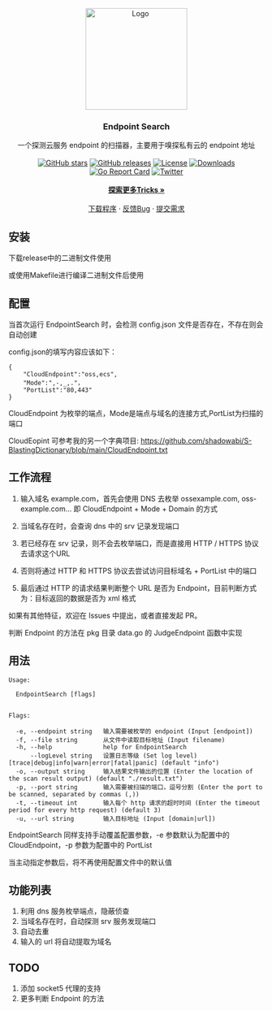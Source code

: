 <p align="center">
  <a href="https://github.com/wgpsec/ENScan_GO">
    <img src="https://github.com/wgpsec/EndpointSearch/assets/16091665/9a26fcef-26fe-4f6b-8c8f-905cdd066296" alt="Logo" width="200" height="200">
  </a>
  <h3 align="center">Endpoint Search</h3>
  <p align="center">
    一个探测云服务 endpoint 的扫描器，主要用于嗅探私有云的 endpoint 地址
    <br />
          <br />
<a href="https://github.com/wgpsec/EndpointSearch/stargazers"><img alt="GitHub stars" src="https://img.shields.io/github/stars/wgpsec/EndpointSearch"/></a>
<a href="https://github.com/wgpsec/EndpointSearch/releases"><img alt="GitHub releases" src="https://img.shields.io/github/release/wgpsec/EndpointSearch"/></a>
<a href="https://github.com/wgpsec/EndpointSearch/blob/main/LICENSE"><img alt="License" src="https://img.shields.io/badge/License-Apache%202.0-blue.svg"/></a>
<a href="https://github.com/wgpsec/EndpointSearch/releases"><img alt="Downloads" src="https://img.shields.io/github/downloads/wgpsec/EndpointSearch/total?color=brightgreen"/></a>
<a href="https://goreportcard.com/report/github.com/wgpsec/EndpointSearch"><img alt="Go Report Card" src="https://goreportcard.com/badge/github.com/wgpsec/EndpointSearch"/></a>
<a href="https://twitter.com/wgpsec"><img alt="Twitter" src="https://img.shields.io/twitter/follow/wgpsec?label=Followers&style=social" /></a>
<br>
<br>
<a href="https://github.com/wgpsec/EndpointSearch/discussions"><strong>探索更多Tricks »</strong></a>
      <br/>
    <br />
    <a href="https://github.com/wgpsec/EndpointSearch/releases">下载程序</a>
    ·
    <a href="https://github.com/wgpsec/EndpointSearch/issues">反馈Bug</a>
    ·
    <a href="https://github.com/wgpsec/EndpointSearch/discussions">提交需求</a>
  </p>

## 安装

下载release中的二进制文件使用

或使用Makefile进行编译二进制文件后使用

## 配置
当首次运行 EndpointSearch 时，会检测 config.json 文件是否存在，不存在则会自动创建

config.json的填写内容应该如下：
```
{
	"CloudEndpoint":"oss,ecs",
	"Mode":",-,_,."，
	"PortList":"80,443"
}
```
CloudEndpoint 为枚举的端点，Mode是端点与域名的连接方式,PortList为扫描的端口

CloudEopint 可参考我的另一个字典项目: https://github.com/shadowabi/S-BlastingDictionary/blob/main/CloudEndpoint.txt

## 工作流程
1. 输入域名 example.com，首先会使用 DNS 去枚举 ossexample.com, oss-example.com... 即 CloudEndpoint + Mode + Domain 的方式

2. 当域名存在时，会查询 dns 中的 srv 记录发现端口

3. 若已经存在 srv 记录，则不会去枚举端口，而是直接用 HTTP / HTTPS 协议去请求这个URL

4. 否则将通过 HTTP 和 HTTPS 协议去尝试访问目标域名 + PortList 中的端口

5. 最后通过 HTTP 的请求结果判断整个 URL 是否为 Endpoint，目前判断方式为：目标返回的数据是否为 xml 格式

如果有其他特征，欢迎在 Issues 中提出，或者直接发起 PR。

判断 Endpoint 的方法在 pkg 目录 data.go 的 JudgeEndpoint 函数中实现

## 用法
```
Usage:

  EndpointSearch [flags]


Flags:

  -e, --endpoint string   输入需要被枚举的 endpoint (Input [endpoint])
  -f, --file string       从文件中读取目标地址 (Input filename)
  -h, --help              help for EndpointSearch
      --logLevel string   设置日志等级 (Set log level) [trace|debug|info|warn|error|fatal|panic] (default "info")
  -o, --output string     输入结果文件输出的位置 (Enter the location of the scan result output) (default "./result.txt")
  -p, --port string       输入需要被扫描的端口，逗号分割 (Enter the port to be scanned, separated by commas (,))
  -t, --timeout int       输入每个 http 请求的超时时间 (Enter the timeout period for every http request) (default 3)
  -u, --url string        输入目标地址 (Input [domain|url])
```
EndpointSearch 同样支持手动覆盖配置参数，-e 参数默认为配置中的 CloudEndpoint，-p 参数为配置中的 PortList

当主动指定参数后，将不再使用配置文件中的默认值

## 功能列表

1. 利用 dns 服务枚举端点，隐蔽侦查
2. 当域名存在时，自动探测 srv 服务发现端口
3. 自动去重
4. 输入的 url 将自动提取为域名

## TODO
1. 添加 socket5 代理的支持
2. 更多判断 Endpoint 的方法


